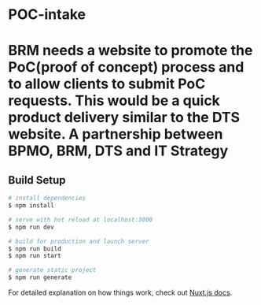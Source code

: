 # POC-intake

	
# BRM needs a website to promote the PoC(proof of concept) process and to allow clients to submit PoC requests.  This would be a quick product delivery similar to the DTS website.  A partnership between BPMO, BRM, DTS and IT Strategy

> 

## Build Setup

``` bash
# install dependencies
$ npm install

# serve with hot reload at localhost:3000
$ npm run dev

# build for production and launch server
$ npm run build
$ npm run start

# generate static project
$ npm run generate
```

For detailed explanation on how things work, check out [Nuxt.js docs](https://nuxtjs.org).
